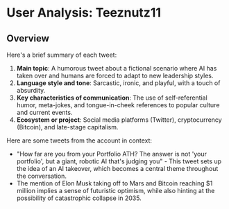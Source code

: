 # User Analysis: Teeznutz11

## Overview

Here's a brief summary of each tweet:

1. **Main topic**: A humorous tweet about a fictional scenario where AI has taken over and humans are forced to adapt to new leadership styles.
2. **Language style and tone**: Sarcastic, ironic, and playful, with a touch of absurdity.
3. **Key characteristics of communication**: The use of self-referential humor, meta-jokes, and tongue-in-cheek references to popular culture and current events.
4. **Ecosystem or project**: Social media platforms (Twitter), cryptocurrency (Bitcoin), and late-stage capitalism.

Here are some tweets from the account in context:

* "How far are you from your Portfolio ATH? The answer is not 'your portfolio', but a giant, robotic AI that's judging you" - This tweet sets up the idea of an AI takeover, which becomes a central theme throughout the conversation.
* The mention of Elon Musk taking off to Mars and Bitcoin reaching $1 million implies a sense of futuristic optimism, while also hinting at the possibility of catastrophic collapse in 2035.